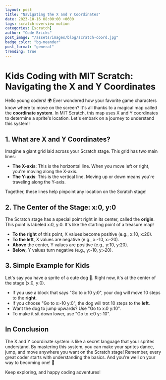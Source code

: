 ```yaml
---
layout: post
title: "Navigating the X and Y Coordinates"
date: 2023-10-16 08:00:00 +0600
tags: scratch-overview motion
categories: [scratch]
author: "Code Bricks"
post_image: "/assets/images/blog/scratch-coord.jpg"
badge_color: "bg-meander"
post_format: "general"
trending: true
---
```

# **Kids Coding with MIT Scratch: Navigating the X and Y Coordinates**

Hello young coders! 🌍 Ever wondered how your favorite game characters know where to move on the screen? It's all thanks to a magical map called the **coordinate system**. In MIT Scratch, this map uses X and Y coordinates to determine a sprite's location. Let's embark on a journey to understand this system!

## **1. What are X and Y Coordinates?**
Imagine a giant grid laid across your Scratch stage. This grid has two main lines:

- **The X-axis**: This is the horizontal line. When you move left or right, you're moving along the X-axis.
- **The Y-axis**: This is the vertical line. Moving up or down means you're traveling along the Y-axis.

Together, these lines help pinpoint any location on the Scratch stage!

## **2. The Center of the Stage: x:0, y:0**
The Scratch stage has a special point right in its center, called the **origin**. This point is labeled x:0, y:0. It's like the starting point of a treasure map!

- **To the right** of this point, X values become positive (e.g., x:10, x:20).
- **To the left**, X values are negative (e.g., x:-10, x:-20).
- **Above** the center, Y values are positive (e.g., y:10, y:20).
- **Below**, Y values turn negative (e.g., y:-10, y:-20).

## **3. Simple Example for Kids**
Let's say you have a sprite of a cute dog 🐶. Right now, it's at the center of the stage (x:0, y:0). 

- If you use a block that says "Go to x:10 y:0", your dog will move 10 steps to the **right**.
- If you choose "Go to x:-10 y:0", the dog will trot 10 steps to the **left**.
- Want the dog to jump upwards? Use "Go to x:0 y:10".
- To make it sit down lower, use "Go to x:0 y:-10".

## **In Conclusion**
The X and Y coordinate system is like a secret language that your sprites understand. By mastering this system, you can make your sprites dance, jump, and move anywhere you want on the Scratch stage! Remember, every great coder starts with understanding the basics. And you're well on your way to becoming one! 🚀

Keep exploring, and happy coding adventures!




